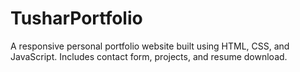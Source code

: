 # TusharPortfolio
A responsive personal portfolio website built using HTML, CSS, and JavaScript. Includes contact form, projects, and resume download.
